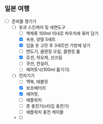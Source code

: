 ## 일본 여행
- [ ] 준비물 챙기기
	- [ ] 옷과 스킨케어 및 세면도구
		- [ ] 액체류 100ml 이내로 파우치에 묶어 담기
		- [x] 속옷, 양말 5세트
		- [x] 입을 옷 고민 후 3세트만 가방에 넣기
		- [ ] 면도기, 클렌징 오일, 클렌징 폼
		- [x] 로션, 허요케, 선크림
		- [ ] 쿠션, 컨실러, 
		- [ ] 헤어토닉(100ml 옮기기)
	- [ ] 전자기기
		- [ ] 맥북, 태블릿
		- [x] 보조배터리
		- [x] 에어팟, 
		- [ ] 애플워치
		- [ ] 폰 충전기(c타입 충전기)
		- [ ] 애플워치 충전 케이블
	- [ ] 